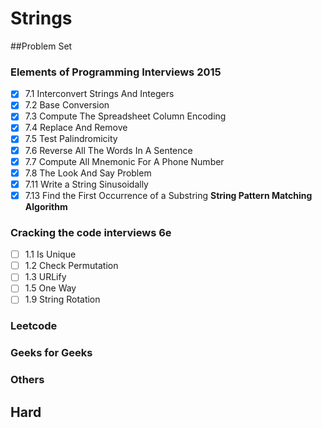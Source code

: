 # Strings

##Problem Set

### Elements of Programming Interviews 2015
- [x] 7.1 Interconvert Strings And Integers
- [x] 7.2 Base Conversion
- [x] 7.3 Compute The Spreadsheet Column Encoding
- [x] 7.4 Replace And Remove
- [x] 7.5 Test Palindromicity
- [x] 7.6 Reverse All The Words In A Sentence
- [x] 7.7 Compute All Mnemonic For A Phone Number
- [x] 7.8 The Look And Say Problem
- [x] 7.11 Write a String Sinusoidally
- [x] 7.13 Find the First Occurrence of a Substring **String Pattern Matching Algorithm**

### Cracking the code interviews 6e
- [ ] 1.1 Is Unique
- [ ] 1.2 Check Permutation
- [ ] 1.3 URLify
- [ ] 1.5 One Way
- [ ] 1.9 String Rotation

### Leetcode
### Geeks for Geeks
### Others

## Hard





